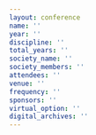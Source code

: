 ```yaml
---
layout: conference 
name: ''
year: ''
discipline: ''
total_years: ''
society_name: ''
society_members: ''
attendees: ''
venue: ''
frequency: ''
sponsors: ''
virtual_option: ''
digital_archives: ''
---
```

